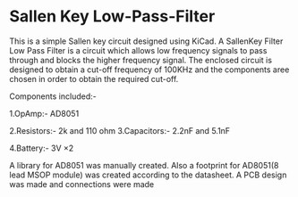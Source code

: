 # Sallen Key Low-Pass-Filter

 This is a simple Sallen key circuit designed using KiCad. A SallenKey Filter Low Pass Filter is a circuit which allows low frequency
 signals to pass through and blocks the higher frequency signal. The enclosed circuit is designed to obtain a cut-off frequency of 100KHz and the components aree chosen in order to obtain the required cut-off.
 
Components included:-

  1.OpAmp:- AD8051
 
  2.Resistors:- 2k and 110 ohm
  3.Capacitors:- 2.2nF and 5.1nF
 
  4.Battery:- 3V ×2 
 
   A library for AD8051 was manually created.
 Also a footprint for AD8051(8 lead MSOP module) was created according to the datasheet.
 A PCB design was made and connections were made

 
